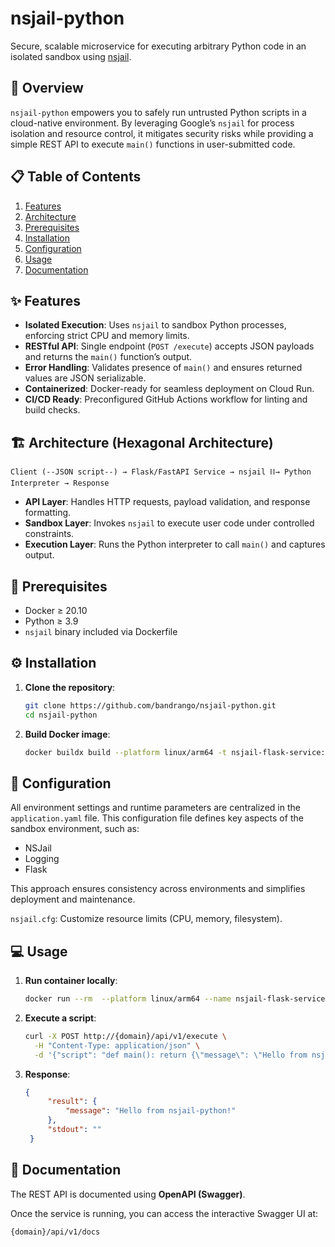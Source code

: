 # nsjail-python

Secure, scalable microservice for executing arbitrary Python code in an isolated sandbox using [nsjail](https://github.com/google/nsjail).


## 🚀 Overview

`nsjail-python` empowers you to safely run untrusted Python scripts in a cloud-native environment. By leveraging Google’s `nsjail` for process isolation and resource control, it mitigates security risks while providing a simple REST API to execute `main()` functions in user-submitted code.

## 📋 Table of Contents

1. [Features](#-features)  
2. [Architecture](#-architecture)  
3. [Prerequisites](#-prerequisites)  
4. [Installation](#-installation)  
5. [Configuration](#-configuration)  
6. [Usage](#-usage)  
9. [Documentation](#-documentation)

## ✨ Features

- **Isolated Execution**: Uses `nsjail` to sandbox Python processes, enforcing strict CPU and memory limits.  
- **RESTful API**: Single endpoint (`POST /execute`) accepts JSON payloads and returns the `main()` function’s output.  
- **Error Handling**: Validates presence of `main()` and ensures returned values are JSON serializable.  
- **Containerized**: Docker-ready for seamless deployment on Cloud Run.
- **CI/CD Ready**: Preconfigured GitHub Actions workflow for linting and build checks.

## 🏗 Architecture (Hexagonal Architecture)

```plaintext
Client (--JSON script--) → Flask/FastAPI Service → nsjail ⛓️→ Python Interpreter → Response
```  
- **API Layer**: Handles HTTP requests, payload validation, and response formatting.  
- **Sandbox Layer**: Invokes `nsjail` to execute user code under controlled constraints.  
- **Execution Layer**: Runs the Python interpreter to call `main()` and captures output.

## 🔧 Prerequisites

- Docker ≥ 20.10  
- Python ≥ 3.9  
- `nsjail` binary included via Dockerfile  

## ⚙️ Installation

1. **Clone the repository**:  
   ```bash
   git clone https://github.com/bandrango/nsjail-python.git
   cd nsjail-python
   ```  
2. **Build Docker image**:  
   ```bash
   docker buildx build --platform linux/arm64 -t nsjail-flask-service:latest .
   ```

## 🔌 Configuration

All environment settings and runtime parameters are centralized in the `application.yaml` file.
This configuration file defines key aspects of the sandbox environment, such as:
- NSJail
- Logging
- Flask

This approach ensures consistency across environments and simplifies deployment and maintenance.

`nsjail.cfg`: Customize resource limits (CPU, memory, filesystem).  


## 💻 Usage

1. **Run container locally**:  
   ```bash
   docker run --rm  --platform linux/arm64 --name nsjail-flask-service -p 10180:8080 nsjail-flask-service
   ```  
2. **Execute a script**:  
   ```bash
   curl -X POST http://{domain}/api/v1/execute \
     -H "Content-Type: application/json" \
     -d '{"script": "def main(): return {\"message\": \"Hello from nsjail-python!\"}"}'
   ```  
3. **Response**:  
   ```json
   {
        "result": {
            "message": "Hello from nsjail-python!"
        },
        "stdout": ""
    }
   ```

## 📄 Documentation

   The REST API is documented using **OpenAPI (Swagger)**.

   Once the service is running, you can access the interactive Swagger UI at: 
   ```bash 
   {domain}/api/v1/docs
   ```
